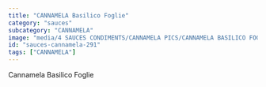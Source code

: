 ```yaml
---
title: "CANNAMELA Basilico Foglie"
category: "sauces"
subcategory: "CANNAMELA"
image: "media/4 SAUCES CONDIMENTS/CANNAMELA PICS/CANNAMELA BASILICO FOGLIE.png"
id: "sauces-cannamela-291"
tags: ["CANNAMELA"]
---
```


Cannamela Basilico Foglie
